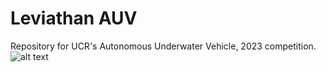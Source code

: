 # Leviathan AUV
Repository for UCR's Autonomous Underwater Vehicle, 2023 competition.
![alt text](https://github.com/robosub-ucr/unnamedAUV/blob/master/seaturtleAUV%20CAD.png)
